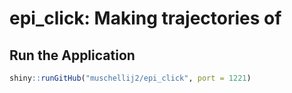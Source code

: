 # epi_click: Making trajectories of 

## Run the Application

```r
shiny::runGitHub("muschellij2/epi_click", port = 1221)
```
